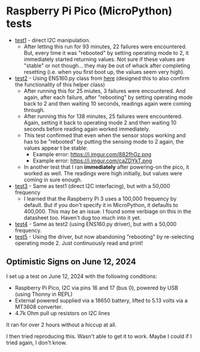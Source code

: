 # Raspberry Pi Pico (MicroPython) tests
- [test1](./test1/) - direct I2C manipulation.
    - After letting this run for 93 minutes, 22 failures were encountered. But, every time it was "rebooted" by setting operating mode to 2, it immediately started returning values. Not sure if these values are "stable" or not though... they may be out of whack after completing resetting (i.e. when you first boot up, the values seem very high).
- [test2](./test2/) - Using ENS160.py class from [here](https://github.com/TimHanewich/MicroPython-Collection/blob/master/ENS160/ENS160.py) (designed this to also confirm the functionality of this helper class)
    - After running this for 25 miutes, 3 failures were encountered. And again, after each failure, after "rebooting" by setting operating mode back to 2 and then waiting 10 seconds, readings again were coming through.
    - After running this for 138 minutes, 25 failures were encountered. Again, setting it back to operating mode 2 and then waiting 10 seconds before reading again worked immediately.
    - This test confirmed that even when the sensor stops working and has to be "rebooted" by putting the sensing mode to 2 again, the values appear t be stable:
        - Example error: https://i.imgur.com/882fhGz.png
        - Example error: https://i.imgur.com/caZDYkT.png
    - In another test that I ran **immediately** after powering-on the pico, it worked as well. The readings were high initially, but values were coming in sure enough.
- [test3](./test3/) - Same as test1 (direct I2C interfacing), but with a 50,000 frequency
    - I learned that the Raspberry Pi 3 uses a 100,000 frequency by default. But if you don't specify it in MicroPython, it defaults to 400,000. This may be an issue. I found some verbiage on this in the datasheet too. Haven't dug too much into it yet.
- [test4](./test4/) - Same as test2 (using ENS160.py driver), but with a 50,000 frequency.
- [test5](./test5/) - Using the driver, but now abandoning "rebooting" by re-selecting operating mode 2. Just continuously read and print!


## Optimistic Signs on June 12, 2024
I set up a test on June 12, 2024 with the following conditions:
- Raspberry Pi Pico, I2C via pins 16 and 17 (bus 0), powered by USB (using Thonny in REPL)
- External powered supplied via a 18650 battery, lifted to 5.13 volts via a MT3608 converter.
- 4.7k Ohm pull up resistors on I2C lines

It ran for over 2 hours without a hiccup at all.

I then tried reproducing this. Wasn't able to get it to work. Maybe I could if I tried again, I don't know.
